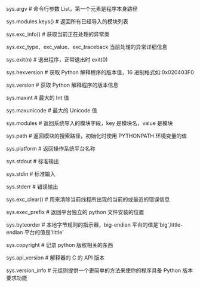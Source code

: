 sys.argv # 命令行参数 List，第一个元素是程序本身路径

sys.modules.keys() # 返回所有已经导入的模块列表

sys.exc_info() # 获取当前正在处理的异常类

sys.exc_type、exc_value、exc_traceback 当前处理的异常详细信息

sys.exit(n) # 退出程序，正常退出时 exit(0)

sys.hexversion # 获取 Python 解释程序的版本值，16 进制格式如:0x020403F0

sys.version # 获取 Python 解释程序的版本信息

sys.maxint # 最大的 Int 值

sys.maxunicode # 最大的 Unicode 值

sys.modules # 返回系统导入的模块字段，key 是模块名，value 是模块

sys.path # 返回模块的搜索路径，初始化时使用 PYTHONPATH 环境变量的值

sys.platform # 返回操作系统平台名称

sys.stdout # 标准输出

sys.stdin # 标准输入

sys.stderr # 错误输出

sys.exc_clear() # 用来清除当前线程所出现的当前的或最近的错误信息

sys.exec_prefix # 返回平台独立的 python 文件安装的位置

sys.byteorder # 本地字节规则的指示器，big-endian 平台的值是'big',little-endian 平台的值是'little'

sys.copyright # 记录 python 版权相关的东西

sys.api_version # 解释器的 C 的 API 版本

sys.version_info # 元组则提供一个更简单的方法来使你的程序具备 Python 版本要求功能
